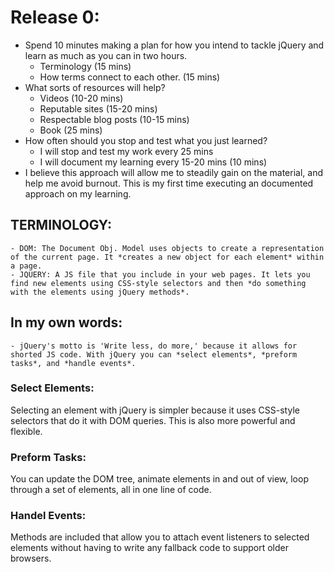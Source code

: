 # Release 0:
 * Spend 10 minutes making a plan for how you intend to tackle jQuery and learn as much as you can in two hours.
 	- Terminology (15 mins)
 	- How terms connect to each other. (15 mins)
 * What sorts of resources will help?
 	- Videos (10-20 mins)
 	- Reputable sites (15-20 mins)
 	- Respectable blog posts (10-15 mins)
 	- Book (25 mins)
 * How often should you stop and test what you just learned?
 	- I will stop and test my work every 25 mins
 	- I will document my learning every 15-20 mins (10 mins)
 * I believe this approach will allow me to steadily gain on the material, and help me avoid burnout. This is my first time executing an documented approach on my learning.

 #####
 ## TERMINOLOGY:
 	- DOM: The Document Obj. Model uses objects to create a representation of the current page. It *creates a new object for each element* within a page.
 	- JQUERY: A JS file that you include in your web pages. It lets you find new elements using CSS-style selectors and then *do something with the elements using jQuery methods*. 

## In my own words:
	- jQuery's motto is 'Write less, do more,' because it allows for shorted JS code. With jQuery you can *select elements*, *preform tasks*, and *handle events*. 
### Select Elements:
Selecting an element with jQuery is simpler because it uses CSS-style selectors that do it with DOM queries. This is also more powerful and flexible.

### Preform Tasks:
You can update the DOM tree, animate elements in and out of view, loop through a set of elements, all in one line of code.

### Handel Events:
Methods are included that allow you to attach event listeners to selected elements without having to write any fallback code to support older browsers. 

